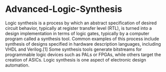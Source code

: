 # Advanced-Logic-Synthesis

Logic synthesis is a process by which an abstract specification of desired circuit behavior, typically at register transfer level (RTL), is turned into a design implementation in terms of logic gates, typically by a computer program called a synthesis tool. Common examples of this process include synthesis of designs specified in hardware description languages, including VHDL and Verilog.[1] Some synthesis tools generate bitstreams for programmable logic devices such as PALs or FPGAs, while others target the creation of ASICs. Logic synthesis is one aspect of electronic design automation.
